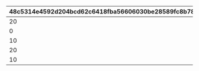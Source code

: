 |48c5314e4592d204bcd62c6418fba56606030be28589fc8b788767818a9af62d|81e3d5d6d86c6705767085a8c9830881ca4ef87d5d4ed3ce4e3423e97aec64ab|1bf0776d91b10e92e54bc6f45f2fa4e1463b09d381e180f2dc24d8279a8a4790|
| --- | --- | --- |
|20|-470|1|
|0|-235|2|
|10|0|3|
|20|235|4|
|10|470|5|